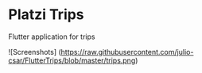 # Platzi Trips

Flutter application for trips

![Screenshots]
(https://raw.githubusercontent.com/julio-csar/FlutterTrips/blob/master/trips.png)
